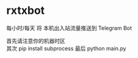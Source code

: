 # rxtxbot
每小时/每天 将 本机出入站流量推送到 Telegram Bot

首先请注意你的机器时区    
其次 pip install subprocess
最后 python main.py

